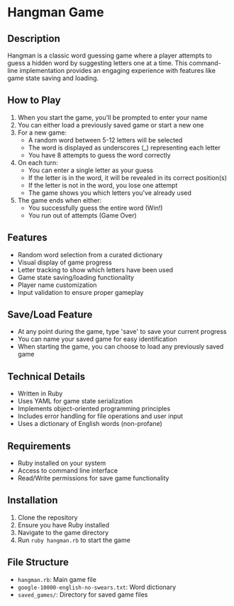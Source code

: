 # Hangman Game

## Description
Hangman is a classic word guessing game where a player attempts to guess a hidden word by suggesting letters one at a time. This command-line implementation provides an engaging experience with features like game state saving and loading.

## How to Play
1. When you start the game, you'll be prompted to enter your name
2. You can either load a previously saved game or start a new one
3. For a new game:
   - A random word between 5-12 letters will be selected
   - The word is displayed as underscores (_) representing each letter
   - You have 8 attempts to guess the word correctly
4. On each turn:
   - You can enter a single letter as your guess
   - If the letter is in the word, it will be revealed in its correct position(s)
   - If the letter is not in the word, you lose one attempt
   - The game shows you which letters you've already used
5. The game ends when either:
   - You successfully guess the entire word (Win!)
   - You run out of attempts (Game Over)

## Features
- Random word selection from a curated dictionary
- Visual display of game progress
- Letter tracking to show which letters have been used
- Game state saving/loading functionality
- Player name customization
- Input validation to ensure proper gameplay

## Save/Load Feature
- At any point during the game, type 'save' to save your current progress
- You can name your saved game for easy identification
- When starting the game, you can choose to load any previously saved game

## Technical Details
- Written in Ruby
- Uses YAML for game state serialization
- Implements object-oriented programming principles
- Includes error handling for file operations and user input
- Uses a dictionary of English words (non-profane)

## Requirements
- Ruby installed on your system
- Access to command line interface
- Read/Write permissions for save game functionality

## Installation
1. Clone the repository
2. Ensure you have Ruby installed
3. Navigate to the game directory
4. Run `ruby hangman.rb` to start the game

## File Structure
- `hangman.rb`: Main game file
- `google-10000-english-no-swears.txt`: Word dictionary
- `saved_games/`: Directory for saved game files